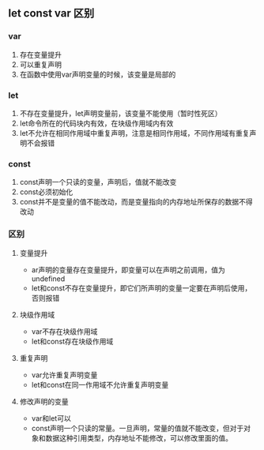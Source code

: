 ## let const var 区别
### var
1. 存在变量提升
2. 可以重复声明
3. 在函数中使用var声明变量的时候，该变量是局部的
   
### let
1. 不存在变量提升，let声明变量前，该变量不能使用（暂时性死区）
2. let命令所在的代码块内有效，在块级作用域内有效
3. let不允许在相同作用域中重复声明，注意是相同作用域，不同作用域有重复声明不会报错

### const
1. const声明一个只读的变量，声明后，值就不能改变
2. const必须初始化
3. const并不是变量的值不能改动，而是变量指向的内存地址所保存的数据不得改动


### 区别
1. 变量提升
   + ar声明的变量存在变量提升，即变量可以在声明之前调用，值为undefined
   + let和const不存在变量提升，即它们所声明的变量一定要在声明后使用，否则报错
2. 块级作用域
   + var不存在块级作用域
   + let和const存在块级作用域
3. 重复声明
   + var允许重复声明变量
   + let和const在同一作用域不允许重复声明变量

4. 修改声明的变量
   + var和let可以
   + const声明一个只读的常量。一旦声明，常量的值就不能改变，但对于对象和数据这种引用类型，内存地址不能修改，可以修改里面的值。
